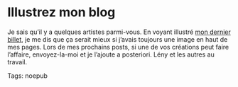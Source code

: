 # Illustrez mon blog

Je sais qu’il y a quelques artistes parmi-vous. En voyant illustré [mon dernier billet](http://blog.tcrouzet.com/2007/07/20/the-cult-of-the-amateur/), je me dis que ça serait mieux si j’avais toujours une image en haut de mes pages. Lors de mes prochains posts, si une de vos créations peut faire l’affaire, envoyez-la-moi et je l’ajoute a posteriori. Lény et les autres au travail.

Tags: noepub